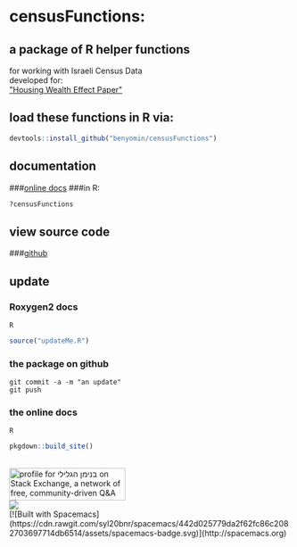 # censusFunctions:
## a package of R helper functions 
for working with Israeli Census Data 
<br>
developed for:<br>
<a href="http://benyomin.github.io">"Housing Wealth Effect Paper"</a>
<br>
## load these functions in R via:<br>
```R
devtools::install_github("benyomin/censusFunctions")
```
## documentation
###[online docs](https://benyomin.github.io/censusFunctions/reference/index.html)
###in R:
```R
?censusFunctions
```

## view source code 
###[github](https://github.com/benyomin/censusFunctions/)

## update
### Roxygen2 docs
```Shell
R
```
```R
source("updateMe.R")
```
### the package on github
```Shell
git commit -a -m "an update"
git push
```
### the online docs
```Shell
R
```
```R
pkgdown::build_site()
```

<br>
<a href="http://stackexchange.com/users/2035856/%d7%91%d7%a0%d7%99%d7%9e%d7%9f-%d7%94%d7%92%d7%9c%d7%99%d7%9c%d7%99"><img src="http://stackexchange.com/users/flair/2035856.png" width="208" height="58" alt="profile for בנימן הגלילי on Stack Exchange, a network of free, community-driven Q&amp;A sites" title="profile for בנימן הגלילי on Stack Exchange, a network of free, community-driven Q&amp;A sites" /></a>
<br>
<a href="https://zenhub.com"><img src="https://raw.githubusercontent.com/ZenHubIO/support/master/zenhub-badge.png"></a>
<br>
[![Built with Spacemacs](https://cdn.rawgit.com/syl20bnr/spacemacs/442d025779da2f62fc86c2082703697714db6514/assets/spacemacs-badge.svg)](http://spacemacs.org)
